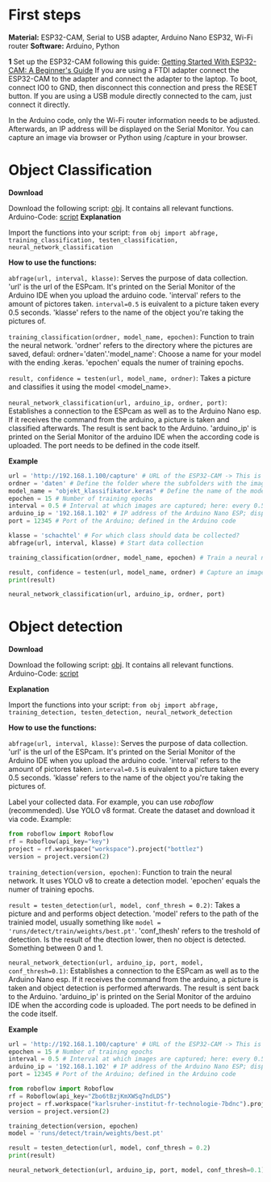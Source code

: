 # First steps

**Material:** ESP32-CAM, Serial to USB adapter, Arduino Nano ESP32, Wi-Fi router
**Software:** Arduino, Python

**1**
Set up the ESP32-CAM following this guide:
[Getting Started With ESP32-CAM: A Beginner's Guide](https://randomnerdtutorials.com/getting-started-with-esp32-cam/)
If you are using a FTDI adapter connect the ESP32-CAM to the adapter and connect the adapter to the laptop.
To boot, connect IO0 to GND, then disconnect this connection and press the RESET button.
If you are using a USB module directly connected to the cam, just connect it directly.

In the Arduino code, only the Wi-Fi router information needs to be adjusted.
Afterwards, an IP address will be displayed on the Serial Monitor.
You can capture an image via browser or Python using <IP>/capture in your browser.

# Object Classification 

**Download**

Download the following script: [obj](https://github.com/Tarn017/Object-Classification-using-ESP-Cam/blob/main/files/obj.py). It contains all relevant functions.
Arduino-Code:  [script](https://github.com/Tarn017/Object-Classification-using-ESP-Cam/blob/main/files/NanoEsp_classification.ino)
**Explanation**

Import the functions into your script: `from obj import abfrage, training_classification, testen_classification, neural_network_classification`

**How to use the functions:**

`abfrage(url, interval, klasse)`: Serves the purpose of data collection. 'url' is the url of the ESPcam. It's printed on the Serial Monitor of the Arduino IDE when you upload the arduino code. 'interval' refers to the amount of pictores taken. `interval=0.5` is euivalent to a picture taken every 0.5 seconds. 'klasse' refers to the name of the object you're taking the pictures of.

`training_classification(ordner, model_name, epochen)`: Function to train the neural network. 'ordner' refers to the directory where the pictures are saved, defaul: ordner='daten'.'model_name': Choose a name for your model with the ending .keras. 'epochen' equals the numer of training epochs.

`result, confidence = testen(url, model_name, ordner)`: Takes a picture and classifies it using the model <model_name>. 

`neural_network_classification(url, arduino_ip, ordner, port)`: Establishes a connection to the ESPcam as well as to the Arduino Nano esp. If it receives the command from the arduino, a picture is taken and classified afterwards. The result is sent back to the Arduino. 'arduino_ip' is printed on the Serial Monitor of the arduino IDE when the according code is uploaded. The port needs to be defined in the code itself.

**Example**
```python
url = 'http://192.168.1.100/capture' # URL of the ESP32-CAM -> This is displayed directly in the Arduino Serial Monitor
ordner = 'daten' # Define the folder where the subfolders with the images are located (default: "daten") (Object Classification)
model_name = "objekt_klassifikator.keras" # Define the name of the model; must end with .keras (Object Classification)
epochen = 15 # Number of training epochs
interval = 0.5 # Interval at which images are captured; here: every 0.5 seconds
arduino_ip = '192.168.1.102' # IP address of the Arduino Nano ESP; displayed in Arduino Serial Monitor
port = 12345 # Port of the Arduino; defined in the Arduino code

klasse = 'schachtel' # For which class should data be collected?
abfrage(url, interval, klasse) # Start data collection

training_classification(ordner, model_name, epochen) # Train a neural network for image classification

result, confidence = testen(url, model_name, ordner) # Capture an image with the camera and classify it; result = class, confidence = probability
print(result)

neural_network_classification(url, arduino_ip, ordner, port)
```

# Object detection
**Download**

Download the following script: [obj](https://github.com/Tarn017/Object-Classification-using-ESP-Cam/blob/main/files/obj.py). It contains all relevant functions.
Arduino-Code: [script]( https://github.com/Tarn017/Object-Classification-using-ESP-Cam/blob/main/files/NanoEsp.ino)

**Explanation**

Import the functions into your script: `from obj import abfrage, training_detection, testen_detection, neural_network_detection`

**How to use the functions:**

`abfrage(url, interval, klasse)`: Serves the purpose of data collection. 'url' is the url of the ESPcam. It's printed on the Serial Monitor of the Arduino IDE when you upload the arduino code. 'interval' refers to the amount of pictores taken. `interval=0.5` is euivalent to a picture taken every 0.5 seconds. 'klasse' refers to the name of the object you're taking the pictures of.

Label your collected data. For example, you can use *roboflow* (recommended). Use YOLO v8 format. Create the dataset and download it via code. Example:

```python
from roboflow import Roboflow
rf = Roboflow(api_key="key")
project = rf.workspace("workspace").project("bottlez")
version = project.version(2)
```

`training_detection(version, epochen)`: Function to train the neural network. It uses YOLO v8 to create a detection model. 'epochen' equals the numer of training epochs.

`result = testen_detection(url, model, conf_thresh = 0.2)`: Takes a picture and and performs object detection. 'model' refers to the path of the trainied model, usually something like `model = 'runs/detect/train/weights/best.pt'`. 'conf_thesh' refers to the treshold of detection. Is the result of the dtection lower, then no object is detected. Something between 0 and 1.

`neural_network_detection(url, arduino_ip, port, model, conf_thresh=0.1)`: Establishes a connection to the ESPcam as well as to the Arduino Nano esp. If it receives the command from the arduino, a picture is taken and object detection is performed afterwards. The result is sent back to the Arduino. 'arduino_ip' is printed on the Serial Monitor of the arduino IDE when the according code is uploaded. The port needs to be defined in the code itself.

**Example**
```python
url = 'http://192.168.1.100/capture' # URL of the ESP32-CAM -> This is displayed directly in the Arduino Serial Monitor
epochen = 15 # Number of training epochs
interval = 0.5 # Interval at which images are captured; here: every 0.5 seconds
arduino_ip = '192.168.1.102' # IP address of the Arduino Nano ESP; displayed in Arduino Serial Monitor
port = 12345 # Port of the Arduino; defined in the Arduino code

from roboflow import Roboflow
rf = Roboflow(api_key="Zbo6tBzjKmXWSq7ndLDS")
project = rf.workspace("karlsruher-institut-fr-technologie-7bdnc").project("bottlezml")
version = project.version(2)

training_detection(version, epochen)
model = 'runs/detect/train/weights/best.pt'

result = testen_detection(url, model, conf_thresh = 0.2)
print(result)

neural_network_detection(url, arduino_ip, port, model, conf_thresh=0.1)
```




